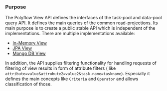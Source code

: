 ### Purpose

The Polyflow View API defines the interfaces of the task-pool and data-pool query API. It defines the main queries of the common read-projections. Its main
purpose is to create a public stable API which is independent of the implementations. There are multiple implementations available:

* [In-Memory View](view-simple.md)
* [JPA View](view-jpa.md)
* [Mongo DB View](view-mongo.md)

In addition, the API supplies filtering functionality for handling requests of filtering of view results in form of attribute filters (
like `attribute=value&attrubute2=value2&task.name=taskname`). Especially it defines the main concepts like `Criteria` and `Operator`
and allows classification of those. 

